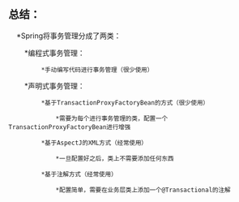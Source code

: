 **总结：**
---
     *Spring将事务管理分成了两类：

         *编程式事务管理：

             *手动编写代码进行事务管理（很少使用）

         *声明式事务管理：

             *基于TransactionProxyFactoryBean的方式（很少使用）

                 *需要为每个进行事务管理的类，配置一个TransactionProxyFactoryBean进行增强

             *基于AspectJ的XML方式（经常使用）

                 *一旦配置好之后，类上不需要添加任何东西

             *基于注解方式（经常使用）

                 *配置简单，需要在业务层类上添加一个@Transactional的注解
                

